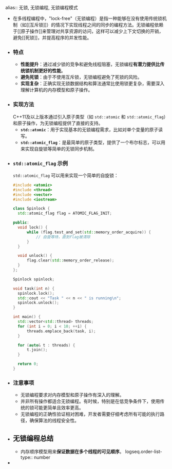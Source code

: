 alias:: 无锁, 无锁编程, 无锁编程模式

- 在多线程编程中，"lock-free"（无锁编程）是指一种能够在没有使用传统锁机制（如[[互斥锁]]）的情况下实现线程之间的同步的编程方法。无锁编程依赖于[[原子操作]]来管理对共享资源的访问，这样可以减少上下文切换的开销，避免[[死锁]]，并提高程序的并发性能。
- ### 特点
	- **性能提升**：通过减少锁的竞争和避免线程阻塞，无锁编程**有潜力提供比传统锁机制更好的性能**。
	- **避免死锁**：由于不使用互斥锁，无锁编程避免了死锁的风险。
	- **实现复杂**：正确实现无锁数据结构和算法通常比使用锁更复杂，需要深入理解计算机的内存模型和原子操作。
- ### 实现方法
  C++11及以上版本通过引入原子类型（如 `std::atomic` 和 `std::atomic_flag`）和原子操作，为无锁编程提供了直接的支持。
	- **`std::atomic`**：用于实现基本的无锁编程需求，比如对单个变量的原子读写。
	- **`std::atomic_flag`**：是最简单的原子类型，提供了一个布尔标志，可以用来实现自旋锁等简单的无锁同步机制。
- ### `std::atomic_flag` 示例
  `std::atomic_flag` 可以用来实现一个简单的自旋锁：
  ```cpp
  #include <atomic>
  #include <thread>
  #include <vector>
  #include <iostream>
  
  class Spinlock {
    std::atomic_flag flag = ATOMIC_FLAG_INIT;
  
  public:
    void lock() {
        while (flag.test_and_set(std::memory_order_acquire)) {
            // 自旋等待，直到flag被清除
        }
    }
  
    void unlock() {
        flag.clear(std::memory_order_release);
    }
  };
  
  Spinlock spinlock;
  
  void task(int n) {
    spinlock.lock();
    std::cout << "Task " << n << " is running\n";
    spinlock.unlock();
  }
  
  int main() {
    std::vector<std::thread> threads;
    for (int i = 0; i < 10; ++i) {
        threads.emplace_back(task, i);
    }
  
    for (auto& t : threads) {
        t.join();
    }
  
    return 0;
  }
  ```
- ### 注意事项
	- 无锁编程要求对内存模型和原子操作有深入的理解。
	- 并非所有操作都适合无锁编程。有时候，特别是在低竞争条件下，使用传统的锁可能更简单且效率更高。
	- 无锁编程的正确性验证相对困难，开发者需要仔细考虑所有可能的执行路径，确保算法的线程安全性。
- ## 无锁编程总结
	- 内存顺序模型用来**保证数据在多个线程的可见顺序**。
	  logseq.order-list-type:: number
-